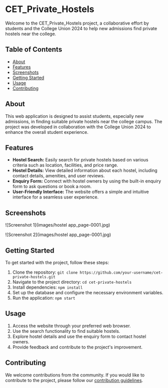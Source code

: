 # CET_Private_Hostels

Welcome to the CET_Private_Hostels project, a collaborative effort by students and the College Union 2024 to help new admissions find private hostels near the college.

## Table of Contents
- [About](#about)
- [Features](#features)
- [Screenshots](#screenshots)
- [Getting Started](#getting-started)
- [Usage](#usage)
- [Contributing](#contributing)


## About
This web application is designed to assist students, especially new admissions, in finding suitable private hostels near the college campus. The project was developed in collaboration with the College Union 2024 to enhance the overall student experience.

## Features
- **Hostel Search:** Easily search for private hostels based on various criteria such as location, facilities, and price range.
- **Hostel Details:** View detailed information about each hostel, including contact details, amenities, and user reviews.
- **Enquiry Form:** Connect with hostel owners by using the built-in enquiry form to ask questions or book a room.
- **User-Friendly Interface:** The website offers a simple and intuitive interface for a seamless user experience.

## Screenshots
![Screenshot 1](images/hostel app_page-0001.jpg)


![Screenshot 2](images/hostel app_page-0001.jpg)


<!-- Add more screenshots as needed -->

## Getting Started
To get started with the project, follow these steps:

1. Clone the repository: `git clone https://github.com/your-username/cet-private-hostels.git`
2. Navigate to the project directory: `cd cet-private-hostels`
3. Install dependencies: `npm install`
4. Set up the database and configure the necessary environment variables.
5. Run the application: `npm start`

## Usage
1. Access the website through your preferred web browser.
2. Use the search functionality to find suitable hostels.
3. Explore hostel details and use the enquiry form to contact hostel owners.
4. Provide feedback and contribute to the project's improvement.

## Contributing
We welcome contributions from the community. If you would like to contribute to the project, please follow our [contribution guidelines](CONTRIBUTING.md).


